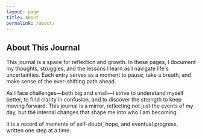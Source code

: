 ```yaml
---
layout: page
title: About
permalink: /about/
---
```


## About This Journal

This journal is a space for reflection and growth. In these pages, I document my thoughts, struggles, and the lessons I learn as I navigate life's uncertainties. Each entry serves as a moment to pause, take a breath, and make sense of the ever-shifting path ahead.

As I face challenges—both big and small—I strive to understand myself better, to find clarity in confusion, and to discover the strength to keep moving forward. This journal is a mirror, reflecting not just the events of my day, but the internal changes that shape me into who I am becoming.

It is a record of moments of self-doubt, hope, and eventual progress, written one step at a time.